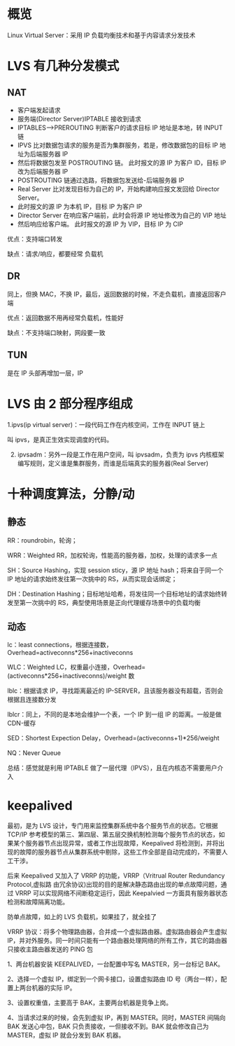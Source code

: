 # 概览

Linux Virtual Server：采用 IP 负载均衡技术和基于内容请求分发技术

# LVS 有几种分发模式

## NAT

- 客户端发起请求
- 服务端(Director Server)IPTABLE 接收到请求
- IPTABLES-->PREROUTING 判断客户的请求目标 IP 地址是本地，转 INPUT 链
- IPVS 比对数据包请求的服务是否为集群服务，若是，修改数据包的目标 IP 地址为后端服务器 IP
- 然后将数据包发至 POSTROUTING 链。 此时报文的源 IP 为客户 ID，目标 IP 改为后端服务器 IP
- POSTROUTING 链通过选路，将数据包发送给-后端服务器 IP
- Real Server 比对发现目标为自己的 IP，开始构建响应报文发回给 Director Server。
- 此时报文的源 IP 为本机 IP，目标 IP 为客户 IP
- Director Server 在响应客户端前，此时会将源 IP 地址修改为自己的 VIP 地址
- 然后响应给客户端。 此时报文的源 IP 为 VIP，目标 IP 为 CIP

优点：支持端口转发

缺点：请求/响应，都要经常 负载机

## DR

同上，但换 MAC，不换 IP，最后，返回数据的时候，不走负载机，直接返回客户端

优点：返回数据不用再经常负载机，性能好

缺点：不支持端口映射，网段要一致

## TUN

是在 IP 头部再增加一层，IP

# LVS 由 2 部分程序组成

1.ipvs(ip virtual server)：一段代码工作在内核空间，工作在 INPUT 链上

叫 ipvs，是真正生效实现调度的代码。

2. ipvsadm：另外一段是工作在用户空间，叫 ipvsadm，负责为 ipvs 内核框架编写规则，定义谁是集群服务，而谁是后端真实的服务器(Real Server)

# 十种调度算法，分静/动

## 静态

RR：roundrobin，轮询；

WRR：Weighted RR，加权轮询，性能高的服务器，加权，处理的请求多一点

SH：Source Hashing，实现 session sticy，源 IP 地址 hash；将来自于同一个 IP 地址的请求始终发往第一次挑中的 RS，从而实现会话绑定；

DH：Destination Hashing；目标地址哈希，将发往同一个目标地址的请求始终转发至第一次挑中的 RS，典型使用场景是正向代理缓存场景中的负载均衡

## 动态

lc：least connections，根据连接数，Overhead=activeconns\*256+inactiveconns

WLC：Weighted LC，权重最小连接，Overhead=(activeconns\*256+inactiveconns)/weight 数

lblc：根据请求 IP，寻找距离最近的 IP-SERVER，且该服务器没有超载，否则会根据且连接数分发

lblcr：同上，不同的是本地会维护一个表，一个 IP 到一组 IP 的距离。一般是做 CDN-缓存

SED：Shortest Expection Delay，Overhead=(activeconns+1)\*256/weight

NQ：Never Queue

总结：感觉就是利用 IPTABLE 做了一层代理（IPVS），且在内核态不需要用户介入

# keepalived

最初，是为 LVS 设计，专门用来监控集群系统中各个服务节点的状态。它根据 TCP/IP 参考模型的第三、第四层、第五层交换机制检测每个服务节点的状态，如果某个服务器节点出现异常，或者工作出现故障，Keepalived 将检测到，并将出现的故障的服务器节点从集群系统中剔除，这些工作全部是自动完成的，不需要人工干涉。

后来 Keepalived 又加入了 VRRP 的功能，VRRP（Vritrual Router Redundancy Protocol,虚拟路 由冗余协议)出现的目的是解决静态路由出现的单点故障问题，通过 VRRP 可以实现网络不间断稳定运行，因此 Keepalvied 一方面具有服务器状态检测和故障隔离功能。

防单点故障，如上的 LVS 负载机，如果挂了，就全挂了

VRRP 协议：将多个物理路由器，合并成一个虚拟路由器。虚拟路由器会产生虚拟 IP，并对外服务。同一时间只能有一个路由器处理网络的所有工作，其它的路由器只接收主路由器发送的 PING 包

1、两台机器安装 KEEPALIVED，一台配置中写名 MASTER，另一台标记 BAK。

2、选择一个虚拟 IP，绑定到一个网卡接口，设置虚拟路由 ID 号（两台一样），配置上两台机器的实际 IP。

3、设置权重值，主要高于 BAK，主要两台机器是竞争上岗。

4、当请求过来的时候，会先到虚拟 IP，再到 MASTER。同时，MASTER 间隔向 BAK 发送心中包，BAK 只负责接收，一但接收不到。BAK 就会修改自己为 MASTER，虚拟 IP 就会分发到 BAK 机器。
